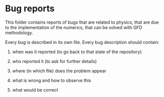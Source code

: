 # Bug reports

This folder contains reports of bugs that are related to physics, that
are due to the implementation of the numerics, that can be solved with
GFD methodology.

Every bug is described in its own file.  Every bug description should
contain:

 1. when was it reported (to go back to that state of the repository)

 2. who reported it (to ask for further details)

 3. where (in which file) does the problem appear

 4. what is wrong and how to observe this

 5. what would be correct
